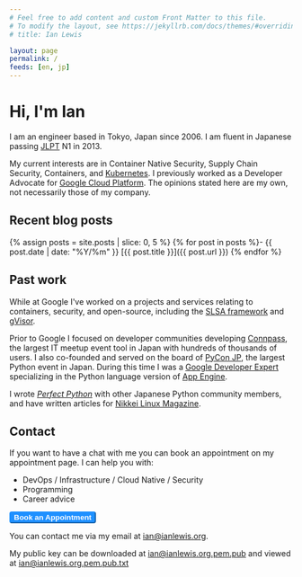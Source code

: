 ```yaml
---
# Feel free to add content and custom Front Matter to this file.
# To modify the layout, see https://jekyllrb.com/docs/themes/#overriding-theme-defaults
# title: Ian Lewis

layout: page
permalink: /
feeds: [en, jp]
---
```


# Hi, I'm Ian

I am an engineer based in Tokyo, Japan since 2006. I am fluent in Japanese
passing
[JLPT](https://en.wikipedia.org/wiki/Japanese-Language_Proficiency_Test) N1 in 2013.

My current interests are in Container Native Security, Supply Chain Security,
Containers, and [Kubernetes](https://kubernetes.io/). I previously worked as
a Developer Advocate for [Google Cloud Platform](https://cloud.google.com/).
The opinions stated here are my own, not necessarily those of my company.

## Recent blog posts

{% assign posts = site.posts | slice: 0, 5 %}
{% for post in posts %}- {{ post.date | date: "%Y/%m" }} [{{ post.title }}]({{ post.url }})
{% endfor %}

## Past work

While at Google I've worked on a projects and services relating to containers,
security, and open-source, including the [SLSA framework](https://slsa.dev/)
and [gVisor](https://gvisor.dev/).

Prior to Google I focused on developer communities developing
[Connpass](https://connpass.com/), the largest IT meetup event tool in Japan
with hundreds of thousands of users. I also co-founded and served on the board
of [PyCon JP](https://www.pycon.jp/), the largest Python event in Japan. During
this time I was a [Google Developer
Expert](https://developers.google.com/experts/) specializing in the Python
language version of [App Engine](https://cloud.google.com/appengine/).

I wrote _[Perfect Python](https://amzn.asia/d/bAWDVkk)_ with other Japanese
Python community members, and have written articles for [Nikkei Linux
Magazine](https://info.nikkeibp.co.jp/media/LIN/).

## Contact

If you want to have a chat with me you can book an appointment on my appointment page. I can help you with:

- DevOps / Infrastructure / Cloud Native / Security
- Programming
- Career advice

<a href="https://calendar.app.google/98BzZNZ424TMFrwh9">
    <button style="color:white;font-weight:bold;border-color:dodgerblue;background-color:dodgerblue;border-radius:4px;">Book an Appointment</button>
</a>

You can contact me via my email at [ian@ianlewis.org](mailto:ian@ianlewis.org).

My public key can be downloaded at [ian@ianlewis.org.pem.pub](/ian@ianlewis.org.pem.pub) and viewed at [ian@ianlewis.org.pem.pub.txt](/ian@ianlewis.org.pem.pub.txt)
